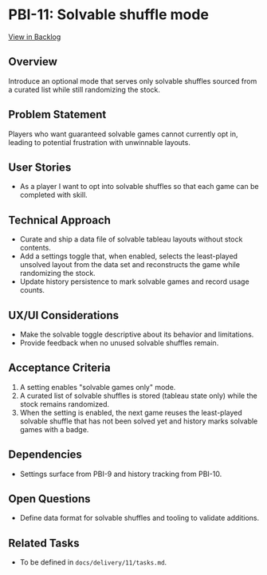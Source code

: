 # PBI-11: Solvable shuffle mode

[View in Backlog](../backlog.md#user-content-11)

## Overview
Introduce an optional mode that serves only solvable shuffles sourced from a curated list while still randomizing the stock.

## Problem Statement
Players who want guaranteed solvable games cannot currently opt in, leading to potential frustration with unwinnable layouts.

## User Stories
- As a player I want to opt into solvable shuffles so that each game can be completed with skill.

## Technical Approach
- Curate and ship a data file of solvable tableau layouts without stock contents.
- Add a settings toggle that, when enabled, selects the least-played unsolved layout from the data set and reconstructs the game while randomizing the stock.
- Update history persistence to mark solvable games and record usage counts.

## UX/UI Considerations
- Make the solvable toggle descriptive about its behavior and limitations.
- Provide feedback when no unused solvable shuffles remain.

## Acceptance Criteria
1. A setting enables "solvable games only" mode.
2. A curated list of solvable shuffles is stored (tableau state only) while the stock remains randomized.
3. When the setting is enabled, the next game reuses the least-played solvable shuffle that has not been solved yet and history marks solvable games with a badge.

## Dependencies
- Settings surface from PBI-9 and history tracking from PBI-10.

## Open Questions
- Define data format for solvable shuffles and tooling to validate additions.

## Related Tasks
- To be defined in `docs/delivery/11/tasks.md`.

